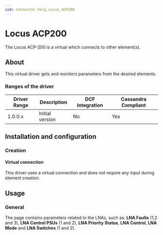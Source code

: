 ```yaml
---
uid: Connector_help_Locus_ACP200
---
```


# Locus ACP200

The Locus ACP-200 is a virtual which connects to other element(s).

## About

This virtual driver gets and monitors parameters from the desired elements.

### Ranges of the driver

| **Driver Range** | **Description** | **DCF Integration** | **Cassandra Compliant** |
|------------------|-----------------|---------------------|-------------------------|
| 1.0.0.x          | Initial version | No                  | Yes                     |

## Installation and configuration

### Creation

#### Virtual connection

This driver uses a virtual connection and does not require any input during element creation.

## Usage

### General

The page contains parameters related to the LNAs, such as: **LNA Faults** (1,2 and 3), **LNA Control PSUs** (1 and 2), **LNA Priority Status**, **LNA Control**, **LNA Mode** and **LNA Switches** (1 and 2).
